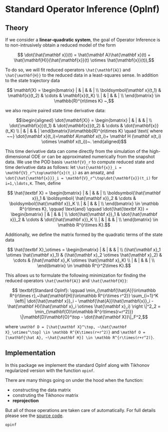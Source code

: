 # Standard Operator Inference (OpInf)

## Theory 
If we consider a __linear-quadratic system__, the goal of Operator Inference is to non-intrusively obtain a reduced model of the form

```math
    \dot{\hat{\mathbf x}}(t) = \hat{\mathbf A}\hat{\mathbf x}(t) + \hat{\mathbf{H}}(\hat{\mathbf{x}}(t) \otimes \hat{\mathbf{x}}(t)),
```

To do so, we will fit reduced operators ``\hat{\mathbf{A}}`` and ``\hat{\mathbf{H}}`` to the reduced data in a least-squares sense. In addition to the state trajectory data 

```math
    \mathbf{X} = \begin{bmatrix} 
        | & | &  & | \\
        \boldsymbol{\mathbf x}(t_1) & \mathbf{x}(t_2) & \cdots & \mathbf{x}(t_K) \\
        | & | &  & | \\
    \end{bmatrix} \in \mathbb{R}^{n\times K} ~,
```

we also require paired state time derivative data: 

```math
\begin{aligned}
    \dot{\mathbf{X}} = \begin{bmatrix}
        | & | & & | \\
        \dot{\mathbf{x}}(t_1) & \dot{\mathbf{x}}(t_2) & \cdots & \dot{\mathbf{x}}(t_K) \\
        | & | & & | 
    \end{bmatrix}\in\mathbb{R}^{n\times K} \quad \text{ where ~~} 
    \dot{\mathbf x}(t_i)=\mathbf A\mathbf x(t_i)+ \mathbf H (\mathbf x(t_i) \otimes \mathbf x(t_i))~.
\end{aligned}
```

This time derivative data can come directly from the simulation of the high-dimensional ODE or can be approximated numerically from the snapshot data. We use the POD basis ``\mathbf{V}_r`` to compute reduced state and time derivative data as follows: let ``\hat{\mathbf{x}}_i = \mathbf{V}_r^\top\mathbf{x}(t_i)`` as an ansatz, and ``\dot{\hat{\mathbf{x}}}_i = \mathbf{V}_r^\top\dot{\mathbf{x}}(t_i)`` for ``i=1,\ldots,K``. Then, define

```math
    \hat{\textbf X} = \begin{bmatrix}
        | & | &  & | \\
        \boldsymbol{\hat{\mathbf x}}_1 & \boldsymbol{ \hat{\mathbf x}}_2 & \cdots & \boldsymbol{\hat{\mathbf x}}_K \\
        | & | &  & | \\
    \end{bmatrix} \in \mathbb R^{r\times K}, \qquad \text{and} \qquad 
    \dot{\hat{\textbf X}} = \begin{bmatrix}
        | & | &  & | \\
        \dot{\hat{\mathbf x}}_1 & \dot{\hat{\mathbf x}}_2 & \cdots & \dot{\hat{\mathbf x}}_K \\
        | & | &  & | \\
    \end{bmatrix} \in \mathbb R^{r\times K}.
```

Additionally, we define the matrix formed by the quadratic terms of the state data

```math
    \hat{\textbf X}_\otimes = \begin{bmatrix}
        | & | &  & | \\
        (\hat{\mathbf x}_1 \otimes \hat{\mathbf x}_1) & (\hat{\mathbf x}_2 \otimes \hat{\mathbf x}_2) & \cdots & (\hat{\mathbf x}_K \otimes \hat{\mathbf x}_K) \\
        | & | &  & | \\
    \end{bmatrix} \in \mathbb R^{r^2\times K}.
```

This allows us to formulate the following minimization for finding the reduced operators ``\hat{\mathbf{A}}`` and ``\hat{\mathbf{H}}``:   

```math
    \textbf{Standard OpInf}: \qquad 
    \min_{\mathbf{\hat{A}}\in\mathbb R^{r\times r},~\hat{\mathbf{H}}\in\mathbb R^{r\times r^2}} \sum_{i=1}^K \left\| \dot{\hat{\mathbf x}}_i - \mathbf{\hat{A}}\hat{\mathbf{x}}_i - \hat{\mathbf H}(\hat{\mathbf x}_i \otimes \hat{\mathbf x}_i) \right \|^2_2 = \min_{\mathbf{O}\in\mathbb R^{r\times(r+r^2)}} \|\mathbf{D}\mathbf{O}^\top - \dot{\hat{\mathbf X}}\|_F^2,
```

where ``\mathbf D = [\hat{\mathbf X}^\top, ~\hat{\mathbf X}_\otimes^\top] \in \mathbb R^{K\times(r+r^2)}`` and ``\mathbf O = [\mathbf{\hat A}, ~\hat{\mathbf H}] \in \mathbb R^{r\times(r+r^2)}``.


## Implementation
In this package we implement the standard OpInf along with Tikhonov regularized version with the function `opinf`.

There are many things going on under the hood when the function: 
- constructing the data matrix
- construting the Tikhonov matrix
- __reprojection__

But all of those operations are taken care of automatically. For full details please see the [source code](https://github.com/smallpondtom/LiftAndLearn.jl/blob/main/src/learn.jl).


```@docs
opinf
```
